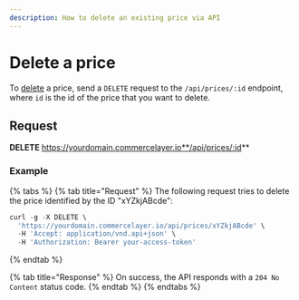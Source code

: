 ```yaml
---
description: How to delete an existing price via API
---
```


# Delete a price

To [delete](https://docs.commercelayer.io/developers/deleting-resources) a price, send a `DELETE` request to the `/api/prices/:id` endpoint, where `id` is the id of the price that you want to delete.

## Request

**DELETE** https://yourdomain.commercelayer.io**/api/prices/:id**

### Example

{% tabs %}
{% tab title="Request" %}
The following request tries to delete the price identified by the ID "xYZkjABcde":

```javascript
curl -g -X DELETE \
  'https://yourdomain.commercelayer.io/api/prices/xYZkjABcde' \
  -H 'Accept: application/vnd.api+json' \
  -H 'Authorization: Bearer your-access-token'
```
{% endtab %}

{% tab title="Response" %}
On success, the API responds with a `204 No Content` status code.
{% endtab %}
{% endtabs %}
